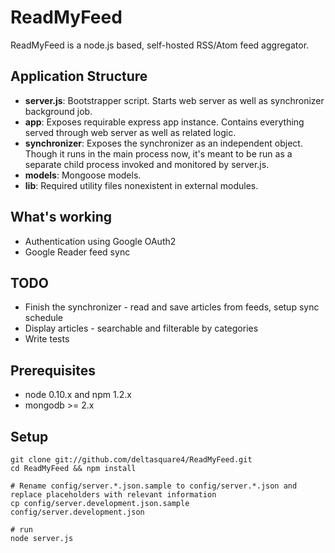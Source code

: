 # ReadMyFeed

ReadMyFeed is a node.js based, self-hosted RSS/Atom feed aggregator.


## Application Structure

* **server.js**: Bootstrapper script. Starts web server as well as synchronizer background job.
* **app**: Exposes requirable express app instance. Contains everything served through web server as well as related logic.
* **synchronizer**: Exposes the synchronizer as an independent object. Though it runs in the main process now, it's meant to be run as a separate child process invoked and monitored by server.js.
* **models**: Mongoose models.
* **lib**: Required utility files nonexistent in external modules.

## What's working

* Authentication using Google OAuth2
* Google Reader feed sync

## TODO

* Finish the synchronizer - read and save articles from feeds, setup sync schedule
* Display articles - searchable and filterable by categories
* Write tests

## Prerequisites

* node 0.10.x and npm 1.2.x
* mongodb >= 2.x

## Setup

```
git clone git://github.com/deltasquare4/ReadMyFeed.git
cd ReadMyFeed && npm install

# Rename config/server.*.json.sample to config/server.*.json and replace placeholders with relevant information
cp config/server.development.json.sample config/server.development.json

# run
node server.js
```

